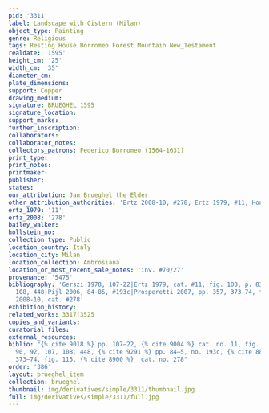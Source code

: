 ```yaml
---
pid: '3311'
label: Landscape with Cistern (Milan)
object_type: Painting
genre: Religious
tags: Resting House Borromeo Forest Mountain New_Testament
realdate: '1595'
height_cm: '25'
width_cm: '35'
diameter_cm: 
plate_dimensions: 
support: Copper
drawing_medium: 
signature: BRUEGHEL 1595
signature_location: 
support_marks: 
further_inscription: 
collaborators: 
collaborator_notes: 
collectors_patrons: Federico Borromeo (1564-1631)
print_type: 
print_notes: 
printmaker: 
publisher: 
states: 
our_attribution: Jan Brueghel the Elder
other_attribution_authorities: 'Ertz 2008-10, #278, Ertz 1979, #11, Honig database'
ertz_1979: '11'
ertz_2008: '278'
bailey_walker: 
hollstein_no: 
collection_type: Public
location_country: Italy
location_city: Milan
location_collection: Ambrosiana
location_or_most_recent_sale_notes: 'inv. #70/27'
provenance: '5475'
bibliography: 'Gerszi 1978, 107-22|Ertz 1979, cat. #11, fig. 100, p. 83, 90, 92, 107,
  108, 448|Pijl 2006, 84-85, #193c|Prosperetti 2007, pp. 357, 373-74, fig. 115|Ertz
  2008-10, cat. #278'
exhibition_history: 
related_works: 3317|3525
copies_and_variants: 
curatorial_files: 
external_resources: 
biblio: "{% cite 9018 %} pp. 107–22, {% cite 9004 %} cat. no. 11, fig. 100, pp. 83,
  90, 92, 107, 108, 448, {% cite 9291 %} pp. 84–5, no. 193c, {% cite 8863 %} pp. 357,
  373–74, fig. 115, {% cite 8900 %}  cat. no. 278"
order: '386'
layout: brueghel_item
collection: brueghel
thumbnail: img/derivatives/simple/3311/thumbnail.jpg
full: img/derivatives/simple/3311/full.jpg
---
```

